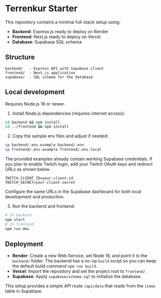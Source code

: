 # Terrenkur Starter

This repository contains a minimal full-stack setup using:

- **Backend**: Express.js ready to deploy on Render
- **Frontend**: Next.js ready to deploy on Vercel
- **Database**: Supabase SQL schema

## Structure

```
backend/   - Express API with Supabase client
frontend/  - Next.js application
supabase/  - SQL schema for the database
```

## Local development

Requires Node.js 18 or newer.

1. Install Node.js dependencies (requires internet access):

```bash
cd backend && npm install
cd ../frontend && npm install
```

2. Copy the sample env files and adjust if needed:

```bash
cp backend/.env.example backend/.env
cp frontend/.env.example frontend/.env.local
```

The provided examples already contain working Supabase credentials. If you plan
to enable Twitch login, add your Twitch OAuth keys and redirect URLs as shown
below.

```
TWITCH_CLIENT_ID=your-client-id
TWITCH_SECRET=your-client-secret
```
Configure the same URLs in the Supabase dashboard for both local development
and production.

3. Run the backend and frontend:

```bash
# In backend
npm start
# In frontend
npm run dev
```

## Deployment

 - **Render**: Create a new Web Service, set Node 18, and point it to the `backend/` folder. The backend has a no-op `build` script so you can keep the default build command `npm run build`.
- **Vercel**: Import the repository and set the project root to `frontend/`.
- **Supabase**: Apply `supabase/schema.sql` to initialize the database.

This setup provides a simple API route `/api/data` that reads from the `items` table in Supabase.
